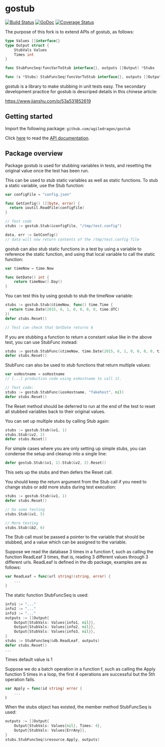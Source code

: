 # gostub

[![Build Status](https://travis-ci.org/prashantv/gostub.svg?branch=master)](https://travis-ci.org/prashantv/gostub)
[![GoDoc](https://godoc.org/github.com/prashantv/gostub?status.svg)](https://godoc.org/github.com/prashantv/gostub)
[![Coverage Status](https://coveralls.io/repos/github/prashantv/gostub/badge.svg?branch=master)](https://coveralls.io/github/prashantv/gostub?branch=master)

The purpose of this fork is to extend APIs of gostub, as follows:

```go
type Values []interface{}
type Output struct {
    StubVals Values
    Times int
}

func StubFuncSeq(funcVarToStub interface{}, outputs []Output) *Stubs

func (s *Stubs) StubFuncSeq(funcVarToStub interface{}, outputs []Output) *Stubs

````

gostub is a library to make stubbing in unit tests easy. The secondary development practice for gostub is descriped details in this chinese article:

https://www.jianshu.com/p/53a531852619


## Getting started

Import the following package:
`github.com/agiledragon/gostub`

Click [here](https://godoc.org/github.com/prashantv/gostub) to read the [API documentation](https://godoc.org/github.com/prashantv/gostub).

## Package overview

Package gostub is used for stubbing variables in tests, and resetting the
original value once the test has been run.

This can be used to stub static variables as well as static functions. To stub a
static variable, use the Stub function:

```go
var configFile = "config.json"

func GetConfig() ([]byte, error) {
  return ioutil.ReadFile(configFile)
}

// Test code
stubs := gostub.Stub(&configFile, "/tmp/test.config")

data, err := GetConfig()
// data will now return contents of the /tmp/test.config file
```

gostub can also stub static functions in a test by using a variable to reference
the static function, and using that local variable to call the static function:

```go
var timeNow = time.Now

func GetDate() int {
	return timeNow().Day()
}
```

You can test this by using gostub to stub the timeNow variable:

```go
stubs := gostub.Stub(&timeNow, func() time.Time {
  return time.Date(2015, 6, 1, 0, 0, 0, 0, time.UTC)
})
defer stubs.Reset()

// Test can check that GetDate returns 6
```

If you are stubbing a function to return a constant value like in the above
test, you can use StubFunc instead:

```go
stubs := gostub.StubFunc(&timeNow, time.Date(2015, 6, 1, 0, 0, 0, 0, time.UTC))
defer stubs.Reset()
```

StubFunc can also be used to stub functions that return multiple values:

```go
var osHostname = osHostname
// [...] production code using osHostname to call it.

// Test code:
stubs := gostub.StubFunc(&osHostname, "fakehost", nil)
defer stubs.Reset()
```

The Reset method should be deferred to run at the end of the test to reset all
stubbed variables back to their original values.

You can set up multiple stubs by calling Stub again:

```go
stubs := gostub.Stub(&v1, 1)
stubs.Stub(&v2, 2)
defer stubs.Reset()
```

For simple cases where you are only setting up simple stubs, you can condense
the setup and cleanup into a single line:

```go
defer gostub.Stub(&v1, 1).Stub(&v2, 2).Reset()
```

This sets up the stubs and then defers the Reset call.

You should keep the return argument from the Stub call if you need to change
stubs or add more stubs during test execution:

```go
stubs := gostub.Stub(&v1, 1)
defer stubs.Reset()

// Do some testing
stubs.Stub(&v1, 5)

// More testing
stubs.Stub(&b2, 6)
```

The Stub call must be passed a pointer to the variable that should be stubbed,
and a value which can be assigned to the variable.

Suppose we read the database 3 times in a function f, such as calling the function 
ReadLeaf 3 times, that is, reading 3 different values through 3 different urls.
ReadLeaf is defined in the db package, examples are as follows:

```go
var ReadLeaf = func(url string)(string, error) {
    ...
}
```

The static function StubFuncSeq is used:
```go
info1 := "..."
info2 := "..."
info3 := "..."
outputs := []Output{
    Output{StubVals: Values{info1, nil}},
    Output{StubVals: Values{info2, nil}},
    Output{StubVals: Values{info3, nil}},
}
stubs := StubFuncSeq(&db.ReadLeaf, outputs)
defer stubs.Reset()
...
```
Times default value is 1

Suppose we do a batch operation in a function f, such as calling the Apply function 
5 times in a loop, the first 4 operations are successful but the 5th operation fails.


```go
var Apply = func(id string) error {
    ...
｝
```

When the stubs object has existed, the member method StubFuncSeq is used:

```go
outputs := []Output{
    Output{StubVals: Values{nil}, Times: 4},
    Output{StubVals: Values{ErrAny}},
}
stubs.StubFuncSeq(&resource.Apply, outputs)
```


